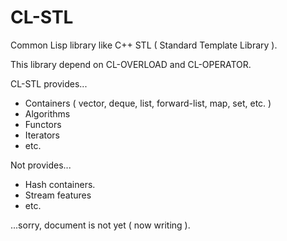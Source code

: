 # CL-STL
Common Lisp library like C++ STL ( Standard Template Library ).

This library depend on CL-OVERLOAD and CL-OPERATOR.


CL-STL provides...

* Containers ( vector, deque, list, forward-list, map, set, etc. )
* Algorithms
* Functors
* Iterators
* etc.

Not provides...

* Hash containers.
* Stream features
* etc.

...sorry, document is not yet ( now writing ).



